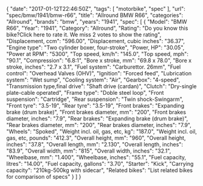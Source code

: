 {
    "date": "2017-01-12T22:46:50Z",
    "tags": [
        "motorbike",
        "spec"
    ],
    "url": "spec\/bmw\/1941\/bmw-r66",
    "title": "Allround BMW R66",
    "categories": "Allround",
    "brands": "bmw",
    "years": "1941",
    "spec": [
        {
            "Model": "BMW R66",
            "Year": "1941",
            "Category": "Allround",
            "Rating": "Do you know this bike?Click here to rate it. We miss 2 votes to show the rating",
            "Displacement, ccm": "596.00",
            "Displacement, cubic inches": "36.37",
            "Engine type": "Two cylinder boxer, four-stroke",
            "Power, HP": "30.05",
            "Power at RPM": "5300",
            "Top speed, km\/h": "145.0",
            "Top speed, mph": "90.1",
            "Compression": "6.8:1",
            "Bore x stroke, mm": "69.8 x 78.0",
            "Bore x stroke, inches": "2.7 x 3.1",
            "Fuel system": "Carburettor. 26mm",
            "Fuel control": "Overhead Valves (OHV)",
            "Ignition": "Forced feed",
            "Lubrication system": "Wet sump",
            "Cooling system": "Air",
            "Gearbox": "4-speed",
            "Transmission type,final drive": "Shaft drive (cardan)",
            "Clutch": "Dry-single plate-cable operated",
            "Frame type": "Doble steel loop",
            "Front suspension": "Cartridge",
            "Rear suspension": "Twin shock-Swingarm",
            "Front tyre": "3.5-19",
            "Rear tyre": "3.5-19",
            "Front brakes": "Expanding brake (drum brake)",
            "Front brakes diameter, mm": "200",
            "Front brakes diameter, inches": "7.9",
            "Rear brakes": "Expanding brake (drum brake)",
            "Rear brakes diameter, mm": "200",
            "Rear brakes diameter, inches": "7.9",
            "Wheels": "Spoked",
            "Weight incl. oil, gas, etc, kg": "187.0",
            "Weight incl. oil, gas, etc, pounds": "412.3",
            "Overall height, mm": "960",
            "Overall height, inches": "37.8",
            "Overall length, mm": "2.130",
            "Overall length, inches": "83.9",
            "Overall width, mm": "815",
            "Overall width, inches": "32.1",
            "Wheelbase, mm": "1.400",
            "Wheelbase, inches": "55.1",
            "Fuel capacity, litres": "14.00",
            "Fuel capacity, gallons": "3.70",
            "Starter": "Kick",
            "Carrying capacity": "210kg-500kg with sidecar",
            "Related bikes": "List related bikes for comparison of specs"
        }
    ]
}